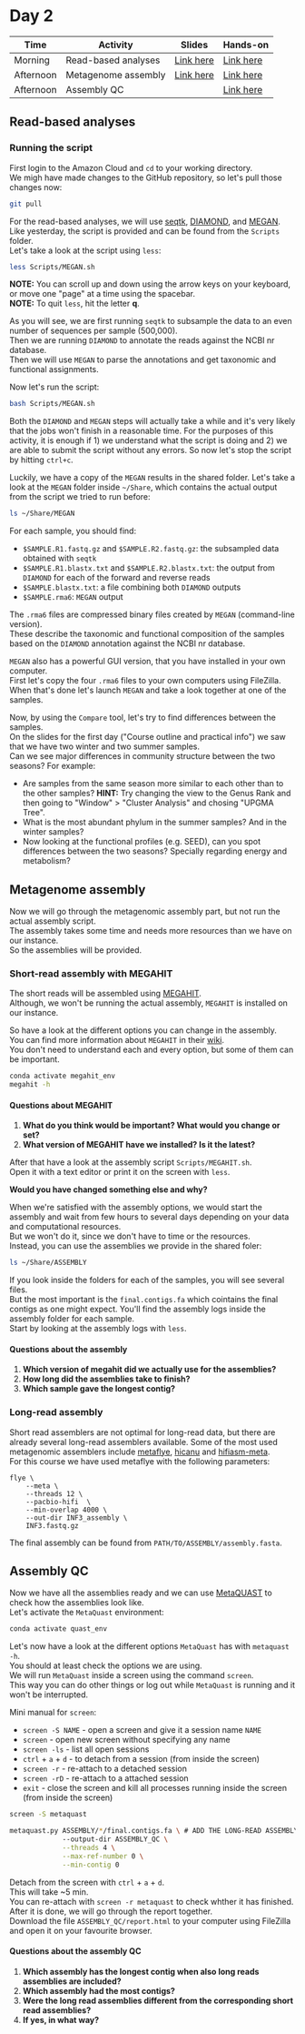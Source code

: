 # Day 2

| Time      | Activity            | Slides                               | Hands-on                          |
|-----------|---------------------|--------------------------------------|-----------------------------------|
| Morning   | Read-based analyses | [Link here](read-based-analyses.pdf) | [Link here](#read-based-analyses) |
| Afternoon | Metagenome assembly | [Link here](metagenome-assembly.pdf) | [Link here](#metagenome-assembly) |
| Afternoon | Assembly QC         |                                      | [Link here](#assembly-QC)         |

## Read-based analyses

### Running the script
First login to the Amazon Cloud and `cd` to your working directory.  
We migh have made changes to the GitHub repository, so let's pull those changes now:

```bash
git pull
```

For the read-based analyses, we will use [seqtk](https://github.com/lh3/seqtk), [DIAMOND](https://github.com/bbuchfink/diamond), and [MEGAN](https://uni-tuebingen.de/fakultaeten/mathematisch-naturwissenschaftliche-fakultaet/fachbereiche/informatik/lehrstuehle/algorithms-in-bioinformatics/software/megan6/).  
Like yesterday, the script is provided and can be found from the `Scripts` folder.  
Let's take a look at the script using `less`:

```bash
less Scripts/MEGAN.sh
```

**NOTE:** You can scroll up and down using the arrow keys on your keyboard, or move one "page" at a time using the spacebar.  
**NOTE:** To quit `less`, hit the letter **q**.  

As you will see, we are first running `seqtk` to subsample the data to an even number of sequences per sample (500,000).  
Then we are running `DIAMOND` to annotate the reads against the NCBI nr database.  
Then we will use `MEGAN` to parse the annotations and get taxonomic and functional assignments.  

Now let's run the script:

```bash
bash Scripts/MEGAN.sh
```

Both the `DIAMOND` and `MEGAN` steps will actually take a while and it's very likely that the jobs won't finish in a reasonable time.
For the purposes of this activity, it is enough if 1) we understand what the script is doing and 2) we are able to submit the script without any errors.
So now let's stop the script by hitting `ctrl+c`.  

Luckily, we have a copy of the `MEGAN` results in the shared folder.
Let's take a look at the `MEGAN` folder inside `~/Share`, which contains the actual output from the script we tried to run before:  

```bash
ls ~/Share/MEGAN
```

For each sample, you should find:
- `$SAMPLE.R1.fastq.gz` and `$SAMPLE.R2.fastq.gz`: the subsampled data obtained with `seqtk`
- `$SAMPLE.R1.blastx.txt` and `$SAMPLE.R2.blastx.txt`: the output from `DIAMOND` for each of the forward and reverse reads
- `$SAMPLE.blastx.txt`: a file combining both `DIAMOND` outputs
- `$SAMPLE.rma6`: `MEGAN` output

The `.rma6` files are compressed binary files created by `MEGAN` (command-line version).  
These describe the taxonomic and functional composition of the samples based on the `DIAMOND` annotation against the NCBI nr database.  

`MEGAN` also has a powerful GUI version, that you have installed in your own computer.  
First let's copy the four `.rma6` files to your own computers using FileZilla.  
When that's done let's launch `MEGAN` and take a look together at one of the samples.  

Now, by using the `Compare` tool, let's try to find differences between the samples.  
On the slides for the first day ("Course outline and practical info") we saw that we have two winter and two summer samples.  
Can we see major differences in community structure between the two seasons? For example:
- Are samples from the same season more similar to each other than to the other samples? **HINT:** Try changing the view to the Genus Rank and then going to "Window" > "Cluster Analysis" and chosing "UPGMA Tree".
- What is the most abundant phylum in the summer samples? And in the winter samples?
- Now looking at the functional profiles (e.g. SEED), can you spot differences between the two seasons? Specially regarding energy and metabolism?

## Metagenome assembly

Now we will go through the metagenomic assembly part, but not run the actual assembly script.  
The assembly takes some time and needs more resources than we have on our instance.  
So the assemblies will be provided.  

### Short-read assembly with MEGAHIT
The short reads will be assembled using [MEGAHIT](https://github.com/voutcn/megahit).  
Although, we won't be running the actual assembly, `MEGAHIT` is installed on our instance.  

So have a look at the different options you can change in the assembly.  
You can find more information about `MEGAHIT` in their [wiki](https://github.com/voutcn/megahit/wiki).  
You don't need to understand each and every option, but some of them can be important.

```bash
conda activate megahit_env
megahit -h
```

#### Questions about MEGAHIT
1. __What do you think would be important? What would you change or set?__  
2. __What version of MEGAHIT have we installed? Is it the latest?__

After that have a look at the assembly script `Scripts/MEGAHIT.sh`.  
Open it with a text editor or print it on the screen with `less`.  

__Would you have changed something else and why?__

When we're satisfied with the assembly options, we would start the assembly and wait from few hours to several days depending on your data and computational resources.  
But we won't do it, since we don't have to time or the resources.  
Instead, you can use the assemblies we provide in the shared foler:

```bash
ls ~/Share/ASSEMBLY
```

If you look inside the folders for each of the samples, you will see several files.  
But the most important is the `final.contigs.fa` which cointains the final contigs as one might expect.
You'll find the assembly logs inside the assembly folder for each sample.  
Start by looking at the assembly logs with `less`.

#### Questions about the assembly
1. __Which version of megahit did we actually use for the assemblies?__
2. __How long did the assemblies take to finish?__
3. __Which sample gave the longest contig?__

### Long-read assembly

Short read assemblers are not optimal for long-read data, but there are already several long-read assemblers available. Some of the most used metagenomic assemblers include [metaflye](https://github.com/fenderglass/Flye), [hicanu](https://github.com/marbl/canu) and [hifiasm-meta](https://github.com/xfengnefx/hifiasm-meta).  
For this course we have used metaflye with the following parameters:

```
flye \
    --meta \
    --threads 12 \
    --pacbio-hifi  \
    --min-overlap 4000 \
    --out-dir INF3_assembly \
    INF3.fastq.gz
```

The final assembly can be found from `PATH/TO/ASSEMBLY/assembly.fasta`. 

## Assembly QC

Now we have all the assemblies ready and we can use [MetaQUAST](http://bioinf.spbau.ru/metaquast) to check how the assemblies look like.  
Let's activate the `MetaQuast` environment:

```bash
conda activate quast_env
```

Let's now have a look at the different options `MetaQuast` has with `metaquast -h`.  
You should at least check the options we are using.  
We will run `MetaQuast` inside a screen using the command `screen`.  
This way you can do other things or log out while `MetaQuast` is running and it won't be interrupted.

Mini manual for `screen`:
* `screen -S NAME` - open a screen and give it a session name `NAME`
* `screen` - open new screen without specifying any name
* `screen -ls` - list all open sessions
* `ctrl` + `a` + `d` - to detach from a session (from inside the screen)
* `screen -r` - re-attach to a detached session
* `screen -rD` - re-attach to a attached session
* `exit` - close the screen and kill all processes running inside the screen (from inside the screen)

```bash
screen -S metaquast

metaquast.py ASSEMBLY/*/final.contigs.fa \ # ADD THE LONG-READ ASSEMBLY HERE
             --output-dir ASSEMBLY_QC \
             --threads 4 \
             --max-ref-number 0 \
             --min-contig 0
```
Detach from the screen with `ctrl` + `a` + `d`.  
This will take ~5 min.  
You can re-attach with `screen -r metaquast` to check whther it has finished.  
After it is done, we will go through the report together.  
Download the file `ASSEMBLY_QC/report.html` to your computer using FileZilla and open it on your favourite browser.

#### Questions about the assembly QC

1. __Which assembly has the longest contig when also long reads assemblies are included?__
2. __Which assembly had the most contigs?__
3. __Were the long read assemblies different from the corresponding short read assemblies?__
4. __If yes, in what way?__
